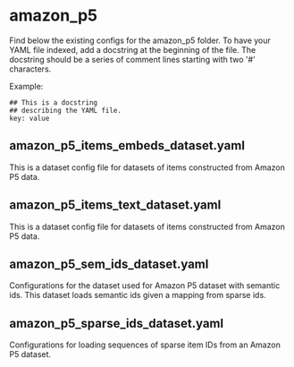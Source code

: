# amazon_p5

Find below the existing configs for the amazon_p5 folder. To have your YAML file indexed, add a docstring at the beginning of the file.
The docstring should be a series of comment lines starting with two '#' characters.

Example:
```
## This is a docstring
## describing the YAML file.
key: value
```


## amazon_p5_items_embeds_dataset.yaml

This is a dataset config file for datasets of items constructed from Amazon P5 data.


## amazon_p5_items_text_dataset.yaml

This is a dataset config file for datasets of items constructed from Amazon P5 data.


## amazon_p5_sem_ids_dataset.yaml

Configurations for the dataset used for Amazon P5 dataset with semantic ids.
This dataset loads semantic ids given a mapping from sparse ids.


## amazon_p5_sparse_ids_dataset.yaml

Configurations for loading sequences of sparse item IDs from an Amazon P5 dataset.
